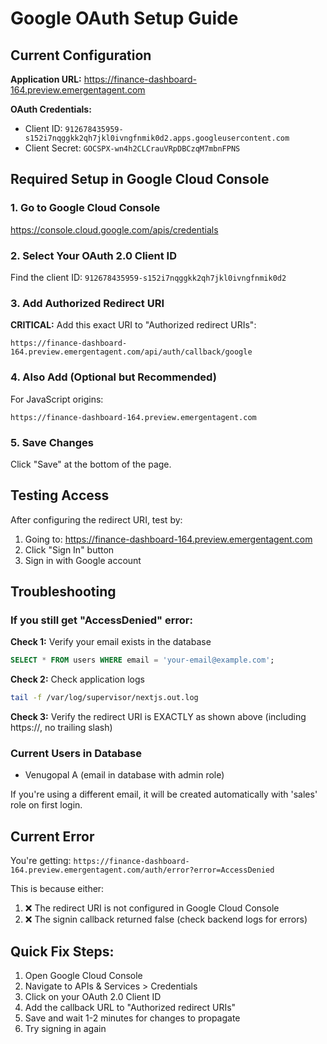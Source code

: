 # Google OAuth Setup Guide

## Current Configuration

**Application URL:** https://finance-dashboard-164.preview.emergentagent.com

**OAuth Credentials:**
- Client ID: `912678435959-s152i7nqggkk2qh7jkl0ivngfnmik0d2.apps.googleusercontent.com`
- Client Secret: `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`

## Required Setup in Google Cloud Console

### 1. Go to Google Cloud Console
https://console.cloud.google.com/apis/credentials

### 2. Select Your OAuth 2.0 Client ID
Find the client ID: `912678435959-s152i7nqggkk2qh7jkl0ivngfnmik0d2`

### 3. Add Authorized Redirect URI
**CRITICAL:** Add this exact URI to "Authorized redirect URIs":

```
https://finance-dashboard-164.preview.emergentagent.com/api/auth/callback/google
```

### 4. Also Add (Optional but Recommended)
For JavaScript origins:
```
https://finance-dashboard-164.preview.emergentagent.com
```

### 5. Save Changes
Click "Save" at the bottom of the page.

## Testing Access

After configuring the redirect URI, test by:
1. Going to: https://finance-dashboard-164.preview.emergentagent.com
2. Click "Sign In" button
3. Sign in with Google account

## Troubleshooting

### If you still get "AccessDenied" error:

**Check 1:** Verify your email exists in the database
```sql
SELECT * FROM users WHERE email = 'your-email@example.com';
```

**Check 2:** Check application logs
```bash
tail -f /var/log/supervisor/nextjs.out.log
```

**Check 3:** Verify the redirect URI is EXACTLY as shown above (including https://, no trailing slash)

### Current Users in Database
- Venugopal A (email in database with admin role)

If you're using a different email, it will be created automatically with 'sales' role on first login.

## Current Error
You're getting: `https://finance-dashboard-164.preview.emergentagent.com/auth/error?error=AccessDenied`

This is because either:
1. ❌ The redirect URI is not configured in Google Cloud Console
2. ❌ The signin callback returned false (check backend logs for errors)

## Quick Fix Steps:
1. Open Google Cloud Console
2. Navigate to APIs & Services > Credentials
3. Click on your OAuth 2.0 Client ID
4. Add the callback URL to "Authorized redirect URIs"
5. Save and wait 1-2 minutes for changes to propagate
6. Try signing in again
